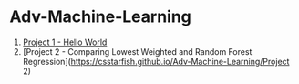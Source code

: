 # Adv-Machine-Learning

1. [Project 1 - Hello World](https://csstarfish.github.io/Hello-World/)
2. [Project 2 - Comparing Lowest Weighted and Random Forest Regression](https://csstarfish.github.io/Adv-Machine-Learning/Project 2)
